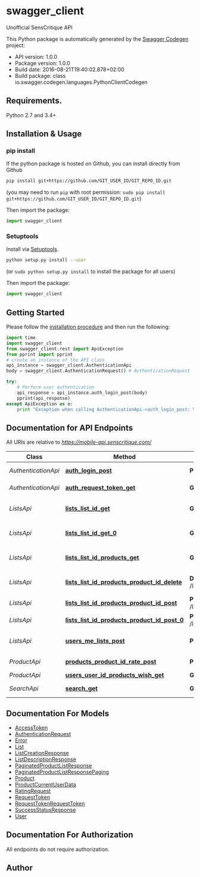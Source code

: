 # swagger_client
Unofficial SensCritique API

This Python package is automatically generated by the [Swagger Codegen](https://github.com/swagger-api/swagger-codegen) project:

- API version: 1.0.0
- Package version: 1.0.0
- Build date: 2016-08-21T19:40:02.878+02:00
- Build package: class io.swagger.codegen.languages.PythonClientCodegen

## Requirements.

Python 2.7 and 3.4+

## Installation & Usage
### pip install

If the python package is hosted on Github, you can install directly from Github

```sh
pip install git+https://github.com/GIT_USER_ID/GIT_REPO_ID.git
```
(you may need to run `pip` with root permission: `sudo pip install git+https://github.com/GIT_USER_ID/GIT_REPO_ID.git`)

Then import the package:
```python
import swagger_client 
```

### Setuptools

Install via [Setuptools](http://pypi.python.org/pypi/setuptools).

```sh
python setup.py install --user
```
(or `sudo python setup.py install` to install the package for all users)

Then import the package:
```python
import swagger_client
```

## Getting Started

Please follow the [installation procedure](#installation--usage) and then run the following:

```python
import time
import swagger_client
from swagger_client.rest import ApiException
from pprint import pprint
# create an instance of the API class
api_instance = swagger_client.AuthenticationApi
body = swagger_client.AuthenticationRequest() # AuthenticationRequest | Authentication request parameters

try:
    # Perform user authentication
    api_response = api_instance.auth_login_post(body)
    pprint(api_response)
except ApiException as e:
    print "Exception when calling AuthenticationApi->auth_login_post: %s\n" % e

```

## Documentation for API Endpoints

All URIs are relative to *https://mobile-api.senscritique.com/*

Class | Method | HTTP request | Description
------------ | ------------- | ------------- | -------------
*AuthenticationApi* | [**auth_login_post**](docs/AuthenticationApi.md#auth_login_post) | **POST** /auth/login | Perform user authentication
*AuthenticationApi* | [**auth_request_token_get**](docs/AuthenticationApi.md#auth_request_token_get) | **GET** /auth/request_token | Request API token
*ListsApi* | [**lists_list_id_get**](docs/ListsApi.md#lists_list_id_get) | **GET** /lists/{list_id} | Describe a list information (name, ...)
*ListsApi* | [**lists_list_id_get_0**](docs/ListsApi.md#lists_list_id_get_0) | **GET** /lists/{list_id}/ | Get all the products of a list
*ListsApi* | [**lists_list_id_products_get**](docs/ListsApi.md#lists_list_id_products_get) | **GET** /lists/{list_id}/products | Get the products of a list
*ListsApi* | [**lists_list_id_products_product_id_delete**](docs/ListsApi.md#lists_list_id_products_product_id_delete) | **DELETE** /lists/{list_id}/products/{product_id}/ | Remove a product from a list
*ListsApi* | [**lists_list_id_products_product_id_post**](docs/ListsApi.md#lists_list_id_products_product_id_post) | **POST** /lists/{list_id}/products/{product_id} | Add product to list
*ListsApi* | [**lists_list_id_products_product_id_post_0**](docs/ListsApi.md#lists_list_id_products_product_id_post_0) | **POST** /lists/{list_id}/products/{product_id}/ | Add a product in a list
*ListsApi* | [**users_me_lists_post**](docs/ListsApi.md#users_me_lists_post) | **POST** /users/me/lists | Create a list for the given user
*ProductApi* | [**products_product_id_rate_post**](docs/ProductApi.md#products_product_id_rate_post) | **POST** /products/{product_id}/rate | Rate a product
*ProductApi* | [**users_user_id_products_wish_get**](docs/ProductApi.md#users_user_id_products_wish_get) | **GET** /users/{user_id}/products/wish | User wishes
*SearchApi* | [**search_get**](docs/SearchApi.md#search_get) | **GET** /search | Search products


## Documentation For Models

 - [AccessToken](docs/AccessToken.md)
 - [AuthenticationRequest](docs/AuthenticationRequest.md)
 - [Error](docs/Error.md)
 - [List](docs/List.md)
 - [ListCreationResponse](docs/ListCreationResponse.md)
 - [ListDescriptionResponse](docs/ListDescriptionResponse.md)
 - [PaginatedProductListResponse](docs/PaginatedProductListResponse.md)
 - [PaginatedProductListResponsePaging](docs/PaginatedProductListResponsePaging.md)
 - [Product](docs/Product.md)
 - [ProductCurrentUserData](docs/ProductCurrentUserData.md)
 - [RatingRequest](docs/RatingRequest.md)
 - [RequestToken](docs/RequestToken.md)
 - [RequestTokenRequestToken](docs/RequestTokenRequestToken.md)
 - [SuccessStatusResponse](docs/SuccessStatusResponse.md)
 - [User](docs/User.md)


## Documentation For Authorization

 All endpoints do not require authorization.


## Author




